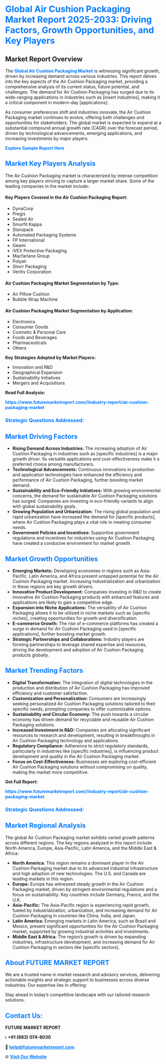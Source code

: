 <h1 style="color: #007BFF;">Global Air Cushion Packaging Market Report 2025-2033: Driving Factors, Growth Opportunities, and Key Players</h1>

<section id="overview">
<h2>Market Report Overview</h2>
<p>The <a href="https://www.futuremarketreport.com//industry-report/air-cushion-packaging-market" style="color: #007BFF; text-decoration: none;"><strong>Global Air Cushion Packaging Market</strong></a> is witnessing significant growth, driven by increasing demand across various industries. This report delves into the key aspects of the Air Cushion Packaging market, providing a comprehensive analysis of its current status, future potential, and challenges. The demand for Air Cushion Packaging has surged due to its wide-ranging applications in industries such as [insert industries], making it a critical component in modern-day [applications].</p>
<p>As consumer preferences shift and industries innovate, the Air Cushion Packaging market continues to evolve, offering both challenges and opportunities for stakeholders. The global market is expected to expand at a substantial compound annual growth rate (CAGR) over the forecast period, driven by technological advancements, emerging applications, and increasing investments by major players.</p>
</section>

<section id="overview">
<p><a href="https://www.futuremarketreport.com//request-sample/reportId=90114" style="color: #007BFF; text-decoration: none;"><strong>Explore Sample Report Here</strong></a></p>
</section>

<section id="key-players">
<h2 style="color: #007BFF;">Market Key Players Analysis</h2>
<p>The Air Cushion Packaging market is characterized by intense competition among key players striving to capture a larger market share. Some of the leading companies in the market include:</p>
<h4>Key Players Covered in the Air Cushion Packaging Report:</h4>
<ul><li>DynaCorp</li><li>Pregis</li><li>Sealed Air</li><li>Smurfit Kappa</li><li>Storopack</li><li>Automated Packaging Systems</li><li>FP International</li><li>Geami</li><li>iVEX Protective Packaging</li><li>Macfarlane Group</li><li>Polyair</li><li>Shorr Packaging</li><li>Veritiv Corporation</li></ul>
<h4>Air Cushion Packaging Market Segmentation by Type:</h4>
<ul><li>Air Pillow Cushion</li><li>Bubble Wrap Machine</li></ul>

<h4>Air Cushion Packaging Market Segmentation by Application:</h4>
<ul><li>Electronics</li><li>Consumer Goods</li><li>Cosmetic &amp; Personal Care</li><li>Foods and Beverages</li><li>Pharmaceuticals</li><li>Others</li></ul>
<p><strong>Key Strategies Adopted by Market Players:</strong></p>
<ul>
<li>Innovation and R&D</li>
<li>Geographical Expansion</li>
<li>Sustainability Initiatives</li>
<li>Mergers and Acquisitions</li>
</ul>
</section>

<section>
<p><strong>Read Full Analysis: </strong></p><a href="https://www.futuremarketreport.com//industry-report/air-cushion-packaging-market" style="color: #007BFF; text-decoration: none;"><strong>https://www.futuremarketreport.com//industry-report/air-cushion-packaging-market</strong></a>
<h3 style="color: #007BFF;">Strategic Questions Addressed:</h3>
</section>

<section id="driving-factors">
<h2 style="color: #007BFF;">Market Driving Factors</h2>
<ul>
<li><strong>Rising Demand Across Industries:</strong> The increasing adoption of Air Cushion Packaging in industries such as [specific industries] is a major growth driver. Its versatile applications and cost-effectiveness make it a preferred choice among manufacturers.</li>
<li><strong>Technological Advancements:</strong> Continuous innovations in production and application technologies have enhanced the efficiency and performance of Air Cushion Packaging, further boosting market demand.</li>
<li><strong>Sustainability and Eco-Friendly Initiatives:</strong> With growing environmental concerns, the demand for sustainable Air Cushion Packaging solutions has surged. Companies are investing in eco-friendly variants to align with global sustainability goals.</li>
<li><strong>Growing Population and Urbanization:</strong> The rising global population and rapid urbanization have increased the demand for [specific products], where Air Cushion Packaging plays a vital role in meeting consumer needs.</li>
<li><strong>Government Policies and Incentives:</strong> Supportive government regulations and incentives for industries using Air Cushion Packaging have created a conducive environment for market growth.</li>
</ul>
</section>

<section id="growth-opportunities">
<h2 style="color: #007BFF;">Market Growth Opportunities</h2>
<ul>
<li><strong>Emerging Markets:</strong> Developing economies in regions such as Asia-Pacific, Latin America, and Africa present untapped potential for the Air Cushion Packaging market. Increasing industrialization and urbanization in these regions are key growth drivers.</li>
<li><strong>Innovative Product Development:</strong> Companies investing in R&D to create innovative Air Cushion Packaging products with enhanced features and applications are likely to gain a competitive edge.</li>
<li><strong>Expansion into Niche Applications:</strong> The versatility of Air Cushion Packaging allows it to be utilized in niche markets such as [specific niches], creating opportunities for growth and diversification.</li>
<li><strong>E-commerce Growth:</strong> The rise of e-commerce platforms has created a surge in demand for Air Cushion Packaging used in [specific applications], further boosting market growth.</li>
<li><strong>Strategic Partnerships and Collaborations:</strong> Industry players are forming partnerships to leverage shared expertise and resources, driving the development and adoption of Air Cushion Packaging products globally.</li>
</ul>
</section>

<section id="trending-factors">
<h2 style="color: #007BFF;">Market Trending Factors</h2>
<ul>
<li><strong>Digital Transformation:</strong> The integration of digital technologies in the production and distribution of Air Cushion Packaging has improved efficiency and customer satisfaction.</li>
<li><strong>Customization and Personalization:</strong> Consumers are increasingly seeking personalized Air Cushion Packaging solutions tailored to their specific needs, prompting companies to offer customizable options.</li>
<li><strong>Sustainability and Circular Economy:</strong> The push towards a circular economy has driven demand for recyclable and reusable Air Cushion Packaging solutions.</li>
<li><strong>Increased Investment in R&D:</strong> Companies are allocating significant resources to research and development, resulting in breakthroughs in Air Cushion Packaging technology and applications.</li>
<li><strong>Regulatory Compliance:</strong> Adherence to strict regulatory standards, particularly in industries like [specific industries], is influencing product development and quality in the Air Cushion Packaging market.</li>
<li><strong>Focus on Cost-Effectiveness:</strong> Businesses are exploring cost-efficient Air Cushion Packaging solutions without compromising on quality, making the market more competitive.</li>
</ul>
</section>

<section>
<p><strong>Get Full Report: </strong></p><a href="https://www.futuremarketreport.com//industry-report/air-cushion-packaging-market" style="color: #007BFF; text-decoration: none;"><strong>https://www.futuremarketreport.com//industry-report/air-cushion-packaging-market</strong></a>
<h3 style="color: #007BFF;">Strategic Questions Addressed:</h3>
</section>


<section id="regional-analysis">
<h2 style="color: #007BFF;">Market Regional Analysis</h2>
<p>The global Air Cushion Packaging market exhibits varied growth patterns across different regions. The key regions analyzed in this report include North America, Europe, Asia-Pacific, Latin America, and the Middle East & Africa:</p>
<ul>
<li><strong>North America:</strong> This region remains a dominant player in the Air Cushion Packaging market due to its advanced industrial infrastructure and high adoption of new technologies. The U.S. and Canada are leading markets in this region.</li>
<li><strong>Europe:</strong> Europe has witnessed steady growth in the Air Cushion Packaging market, driven by stringent environmental regulations and a focus on sustainability. Key countries include Germany, France, and the U.K.</li>
<li><strong>Asia-Pacific:</strong> The Asia-Pacific region is experiencing rapid growth, fueled by industrialization, urbanization, and increasing demand for Air Cushion Packaging in countries like China, India, and Japan.</li>
<li><strong>Latin America:</strong> Emerging markets in Latin America, such as Brazil and Mexico, present significant opportunities for the Air Cushion Packaging market, supported by growing industrial activities and investments.</li>
<li><strong>Middle East & Africa:</strong> The region’s growth is driven by expanding industries, infrastructure development, and increasing demand for Air Cushion Packaging in sectors like [specific sectors].</li>
</ul>
</section>

<footer>
<h2 style="color: #007BFF;">About FUTURE MARKET REPORT</h2>
<p>We are a trusted name in market research and advisory services, delivering actionable insights and strategic support to businesses across diverse industries. Our expertise lies in offering:</p>

<p>Stay ahead in today’s competitive landscape with our tailored research solutions.</p>

<h2 style="color: #007BFF;">Contact Us:</h2>
<p><strong>FUTURE MARKET REPORT</strong></p>
<p>📞 <strong>+91 (883) 074-8030</strong></p>
<p>📧 <strong><a href="mailto:help@futuremarketreport.com" style="color: #007BFF;">help@futuremarketreport.com</a></strong></p>
<p>🌐 <strong><a href="https://www.futuremarketreport.com/" style="color: #007BFF;">Visit Our Website</a></strong></p>
</footer>
